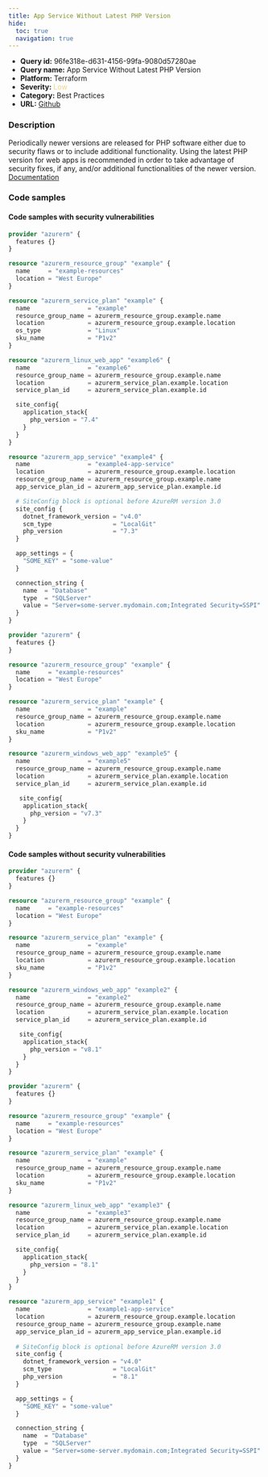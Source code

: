 ```yaml
---
title: App Service Without Latest PHP Version
hide:
  toc: true
  navigation: true
---
```


<style>
  .highlight .hll {
    background-color: #ff171742;
  }
  .md-content {
    max-width: 1100px;
    margin: 0 auto;
  }
</style>

-   **Query id:** 96fe318e-d631-4156-99fa-9080d57280ae
-   **Query name:** App Service Without Latest PHP Version
-   **Platform:** Terraform
-   **Severity:** <span style="color:#edd57e">Low</span>
-   **Category:** Best Practices
-   **URL:** [Github](https://github.com/Checkmarx/kics/tree/master/assets/queries/terraform/azure/app_service_without_latest_php_version)

### Description
Periodically newer versions are released for PHP software either due to security flaws or to include additional functionality. Using the latest PHP version for web apps is recommended in order to take advantage of security fixes, if any, and/or additional functionalities of the newer version.<br>
[Documentation](https://registry.terraform.io/providers/hashicorp/azurerm/latest/docs/resources/app_service#php_version)

### Code samples
#### Code samples with security vulnerabilities
```tf title="Positive test num. 1 - tf file" hl_lines="26"
provider "azurerm" {
  features {}
}

resource "azurerm_resource_group" "example" {
  name     = "example-resources"
  location = "West Europe"
}

resource "azurerm_service_plan" "example" {
  name                = "example"
  resource_group_name = azurerm_resource_group.example.name
  location            = azurerm_resource_group.example.location
  os_type             = "Linux"
  sku_name            = "P1v2"
}

resource "azurerm_linux_web_app" "example6" {
  name                = "example6"
  resource_group_name = azurerm_resource_group.example.name
  location            = azurerm_service_plan.example.location
  service_plan_id     = azurerm_service_plan.example.id

  site_config{
    application_stack{
      php_version = "7.4"
    }    
  }
}

```
```tf title="Positive test num. 2 - tf file" hl_lines="11"
resource "azurerm_app_service" "example4" {
  name                = "example4-app-service"
  location            = azurerm_resource_group.example.location
  resource_group_name = azurerm_resource_group.example.name
  app_service_plan_id = azurerm_app_service_plan.example.id

  # SiteConfig block is optional before AzureRM version 3.0 
  site_config { 
    dotnet_framework_version = "v4.0"
    scm_type                 = "LocalGit"
    php_version              = "7.3"
  }

  app_settings = {
    "SOME_KEY" = "some-value"
  }

  connection_string {
    name  = "Database"
    type  = "SQLServer"
    value = "Server=some-server.mydomain.com;Integrated Security=SSPI"
  }
}

```
```tf title="Positive test num. 3 - tf file" hl_lines="25"
provider "azurerm" {
  features {}
}

resource "azurerm_resource_group" "example" {
  name     = "example-resources"
  location = "West Europe"
}

resource "azurerm_service_plan" "example" {
  name                = "example"
  resource_group_name = azurerm_resource_group.example.name
  location            = azurerm_resource_group.example.location
  sku_name            = "P1v2"
}

resource "azurerm_windows_web_app" "example5" {
  name                = "example5"
  resource_group_name = azurerm_resource_group.example.name
  location            = azurerm_service_plan.example.location
  service_plan_id     = azurerm_service_plan.example.id

   site_config{
    application_stack{
      php_version = "v7.3"
    }    
  }
}

```


#### Code samples without security vulnerabilities
```tf title="Negative test num. 1 - tf file"
provider "azurerm" {
  features {}
}

resource "azurerm_resource_group" "example" {
  name     = "example-resources"
  location = "West Europe"
}

resource "azurerm_service_plan" "example" {
  name                = "example"
  resource_group_name = azurerm_resource_group.example.name
  location            = azurerm_resource_group.example.location
  sku_name            = "P1v2"
}

resource "azurerm_windows_web_app" "example2" {
  name                = "example2"
  resource_group_name = azurerm_resource_group.example.name
  location            = azurerm_service_plan.example.location
  service_plan_id     = azurerm_service_plan.example.id

   site_config{
    application_stack{
      php_version = "v8.1"
    }    
  }
}

```
```tf title="Negative test num. 2 - tf file"
provider "azurerm" {
  features {}
}

resource "azurerm_resource_group" "example" {
  name     = "example-resources"
  location = "West Europe"
}

resource "azurerm_service_plan" "example" {
  name                = "example"
  resource_group_name = azurerm_resource_group.example.name
  location            = azurerm_resource_group.example.location
  sku_name            = "P1v2"
}

resource "azurerm_linux_web_app" "example3" {
  name                = "example3"
  resource_group_name = azurerm_resource_group.example.name
  location            = azurerm_service_plan.example.location
  service_plan_id     = azurerm_service_plan.example.id

  site_config{
    application_stack{
      php_version = "8.1"
    }    
  }
}

```
```tf title="Negative test num. 3 - tf file"
resource "azurerm_app_service" "example1" {
  name                = "example1-app-service"
  location            = azurerm_resource_group.example.location
  resource_group_name = azurerm_resource_group.example.name
  app_service_plan_id = azurerm_app_service_plan.example.id
  
  # SiteConfig block is optional before AzureRM version 3.0 
  site_config {
    dotnet_framework_version = "v4.0"
    scm_type                 = "LocalGit"
    php_version              = "8.1"
  }

  app_settings = {
    "SOME_KEY" = "some-value"
  }

  connection_string {
    name  = "Database"
    type  = "SQLServer"
    value = "Server=some-server.mydomain.com;Integrated Security=SSPI"
  }
}

```
